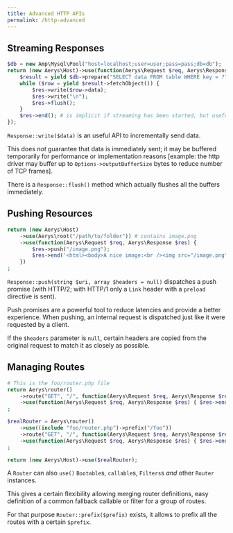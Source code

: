 ```yaml
---
title: Advanced HTTP APIs
permalink: /http-advanced
---
```

## Streaming Responses

```php
$db = new Amp\Mysql\Pool("host=localhost;user=user;pass=pass;db=db");
return (new Aerys\Host)->use(function(Aerys\Request $req, Aerys\Response $res) use ($db) {
    $result = yield $db->prepare("SELECT data FROM table WHERE key = ?", [$req->getParam("key") ?? "default"]);
    while ($row = yield $result->fetchObject()) {
        $res->write($row->data);
        $res->write("\n");
        $res->flush();
    }
    $res->end(); # is implicit if streaming has been started, but useful to signal end of data to wait on other things now
});
```

`Response::write($data)` is an useful API to incrementally send data.

This does *not* guarantee that data is immediately sent; it may be buffered temporarily for performance or implementation reasons [example: the http driver may buffer up to `Options->outputBufferSize` bytes to reduce number of TCP frames].

There is a `Response::flush()` method which actually flushes all the buffers immediately.

## Pushing Resources

```php
return (new Aerys\Host)
    ->use(Aerys\root("/path/to/folder")) # contains image.png
    ->use(function(Aerys\Request $req, Aerys\Response $res) {
        $res->push("/image.png");
        $res->end('<html><body>A nice image:<br /><img src="/image.png" /></body></html>');
    })
;
```

`Response::push(string $uri, array $headers = null)` dispatches a push promise (with HTTP/2; with HTTP/1 only a `Link` header with a `preload` directive is sent).

Push promises are a powerful tool to reduce latencies and provide a better experience. When pushing, an internal request is dispatched just like it were requested by a client.

If the `$headers` parameter is `null`, certain headers are copied from the original request to match it as closely as possible.

## Managing Routes

```php
# This is the foo/router.php file
return Aerys\router()
    ->route("GET", "/", function(Aerys\Request $req, Aerys\Response $res) { $res->end("to-be-prefixed root"); })
    ->use(function(Aerys\Request $req, Aerys\Response $res) { $res->end("fallback route, only for this router"); }))
;
```

```php
$realRouter = Aerys\router()
    ->use((include "foo/router.php")->prefix("/foo"))
    ->route("GET", "/", function(Aerys\Request $req, Aerys\Response $res) { $res->end("real root"); })
    ->use(function(Aerys\Request $req, Aerys\Response $res) { $res->end("general fallback route"); }))
;

return (new Aerys\Host)->use($realRouter);
```

A `Router` can also `use()` `Bootable`s, `callable`s, `Filters`s _and_ other `Router` instances.

This gives a certain flexibility allowing merging router definitions, easy definition of a common fallback callable or filter for a group of routes.

For that purpose `Router::prefix($prefix)` exists, it allows to prefix all the routes with a certain `$prefix`.
